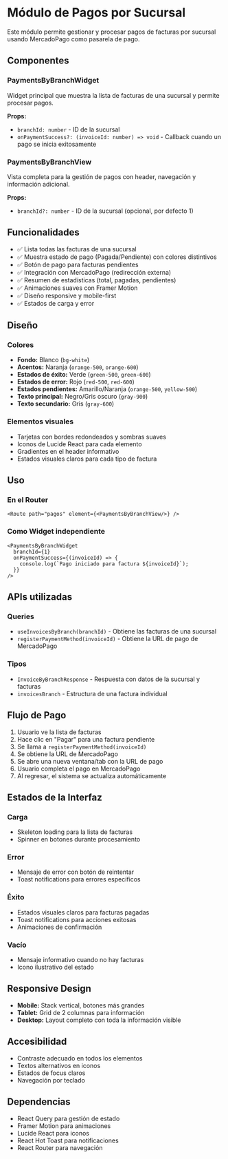 # Módulo de Pagos por Sucursal

Este módulo permite gestionar y procesar pagos de facturas por sucursal usando MercadoPago como pasarela de pago.

## Componentes

### PaymentsByBranchWidget
Widget principal que muestra la lista de facturas de una sucursal y permite procesar pagos.

**Props:**
- `branchId: number` - ID de la sucursal
- `onPaymentSuccess?: (invoiceId: number) => void` - Callback cuando un pago se inicia exitosamente

### PaymentsByBranchView
Vista completa para la gestión de pagos con header, navegación y información adicional.

**Props:**
- `branchId?: number` - ID de la sucursal (opcional, por defecto 1)

## Funcionalidades

- ✅ Lista todas las facturas de una sucursal
- ✅ Muestra estado de pago (Pagada/Pendiente) con colores distintivos
- ✅ Botón de pago para facturas pendientes
- ✅ Integración con MercadoPago (redirección externa)
- ✅ Resumen de estadísticas (total, pagadas, pendientes)
- ✅ Animaciones suaves con Framer Motion
- ✅ Diseño responsive y mobile-first
- ✅ Estados de carga y error

## Diseño

### Colores
- **Fondo:** Blanco (`bg-white`)
- **Acentos:** Naranja (`orange-500`, `orange-600`)
- **Estados de éxito:** Verde (`green-500`, `green-600`)
- **Estados de error:** Rojo (`red-500`, `red-600`)
- **Estados pendientes:** Amarillo/Naranja (`orange-500`, `yellow-500`)
- **Texto principal:** Negro/Gris oscuro (`gray-900`)
- **Texto secundario:** Gris (`gray-600`)

### Elementos visuales
- Tarjetas con bordes redondeados y sombras suaves
- Iconos de Lucide React para cada elemento
- Gradientes en el header informativo
- Estados visuales claros para cada tipo de factura

## Uso

### En el Router
```tsx
<Route path="pagos" element={<PaymentsByBranchView/>} />
```

### Como Widget independiente
```tsx
<PaymentsByBranchWidget 
  branchId={1}
  onPaymentSuccess={(invoiceId) => {
    console.log(`Pago iniciado para factura ${invoiceId}`);
  }}
/>
```

## APIs utilizadas

### Queries
- `useInvoicesByBranch(branchId)` - Obtiene las facturas de una sucursal
- `registerPaymentMethod(invoiceId)` - Obtiene la URL de pago de MercadoPago

### Tipos
- `InvoiceByBranchResponse` - Respuesta con datos de la sucursal y facturas
- `invoicesBranch` - Estructura de una factura individual

## Flujo de Pago

1. Usuario ve la lista de facturas
2. Hace clic en "Pagar" para una factura pendiente
3. Se llama a `registerPaymentMethod(invoiceId)`
4. Se obtiene la URL de MercadoPago
5. Se abre una nueva ventana/tab con la URL de pago
6. Usuario completa el pago en MercadoPago
7. Al regresar, el sistema se actualiza automáticamente

## Estados de la Interfaz

### Carga
- Skeleton loading para la lista de facturas
- Spinner en botones durante procesamiento

### Error
- Mensaje de error con botón de reintentar
- Toast notifications para errores específicos

### Éxito
- Estados visuales claros para facturas pagadas
- Toast notifications para acciones exitosas
- Animaciones de confirmación

### Vacío
- Mensaje informativo cuando no hay facturas
- Icono ilustrativo del estado

## Responsive Design

- **Mobile:** Stack vertical, botones más grandes
- **Tablet:** Grid de 2 columnas para información
- **Desktop:** Layout completo con toda la información visible

## Accesibilidad

- Contraste adecuado en todos los elementos
- Textos alternativos en iconos
- Estados de focus claros
- Navegación por teclado

## Dependencias

- React Query para gestión de estado
- Framer Motion para animaciones
- Lucide React para iconos
- React Hot Toast para notificaciones
- React Router para navegación
